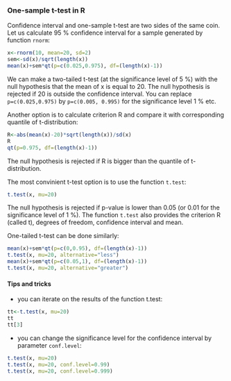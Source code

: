 ### One-sample t-test in R
Confidence interval and one-sample t-test are two sides of the same coin. Let us calculate 95 % confidence interval for
a sample generated by function `rnorm`:
```R
x<-rnorm(10, mean=20, sd=2)
sem<-sd(x)/sqrt(length(x))
mean(x)+sem*qt(p=c(0.025,0.975), df=(length(x)-1))
```
We can make a two-tailed t-test (at the significance level  of 5 %) with the null hypothesis that the mean of x is equal to 20.
The null hypothesis is rejected if 20 is outside the confidence interval. You can replace `p=c(0.025,0.975)` by
`p=c(0.005, 0.995)` for the significance level 1 % etc.

Another option is to calculate criterion R and compare it with corresponding quantile of t-distribution:
```R
R<-abs(mean(x)-20)*sqrt(length(x))/sd(x)
R
qt(p=0.975, df=(length(x)-1))
```
The null hypothesis is rejected if R is bigger than the quantile of t-distribution.

The most convinient t-test option is to use the function `t.test`:
```R
t.test(x, mu=20)
```
The null hypothesis is rejected if p-value is lower than 0.05 (or 0.01 for the significance level of 1 %).
The function `t.test` also provides the criterion R (called t), degrees of freedom, confidence interval and mean.

One-tailed t-test can be done similarly:
```R
mean(x)+sem*qt(p=c(0,0.95), df=(length(x)-1))
t.test(x, mu=20, alternative="less")
mean(x)+sem*qt(p=c(0.05,1), df=(length(x)-1))
t.test(x, mu=20, alternative="greater")
```
#### Tips and tricks
* you can iterate on the results of the function t.test:
```R
tt<-t.test(x, mu=20)
tt
tt[3]
```
* you can change the significance level for the confidence interval by parameter `conf.level`:
```R
t.test(x, mu=20)
t.test(x, mu=20, conf.level=0.99)
t.test(x, mu=20, conf.level=0.999)
```
